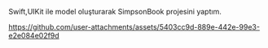 Swift,UIKit ile model oluşturarak SimpsonBook projesini yaptım.

https://github.com/user-attachments/assets/5403cc9d-889e-442e-99e3-e2e084e02f9d

